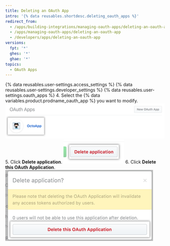 ```yaml
---
title: Deleting an OAuth App
intro: '{% data reusables.shortdesc.deleting_oauth_apps %}'
redirect_from:
  - /apps/building-integrations/managing-oauth-apps/deleting-an-oauth-app/
  - /apps/managing-oauth-apps/deleting-an-oauth-app
  - /developers/apps/deleting-an-oauth-app
versions:
  fpt: '*'
  ghes: '*'
  ghae: '*'
topics:
  - OAuth Apps
---
```


{% data reusables.user-settings.access_settings %}
{% data reusables.user-settings.developer_settings %}
{% data reusables.user-settings.oauth_apps %}
4. Select the {% data variables.product.prodname_oauth_app %} you want to modify. ![App selection](/assets/images/oauth-apps/oauth_apps_choose_app_post2dot12.png)
5. Click **Delete application**. ![Button to delete the application](/assets/images/oauth-apps/oauth_apps_delete_application.png)
6. Click **Delete this OAuth Application**. ![Button to confirm the deletion](/assets/images/oauth-apps/oauth_apps_delete_confirm.png)
